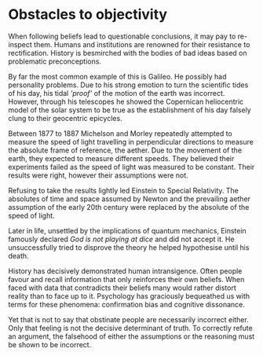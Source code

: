 # Obstacles to objectivity

When following beliefs lead to questionable conclusions, it may pay to
re-inspect them. Humans and institutions are renowned for their resistance to
rectification. History is besmirched with the bodies of bad ideas based on
problematic preconceptions.

By far the most common example of this is Galileo. He possibly had personality
problems. Due to his strong emotion to turn the scientific tides of his day,
his tidal *'proof'* of the motion of the earth was incorrect. However, through
his telescopes he showed the Copernican heliocentric model of the solar system
to be true as the establishment of his day falsely clung to their geocentric
epicycles.

Between 1877 to 1887 Michelson and Morley repeatedly attempted to measure the
speed of light travelling in perpendicular directions to measure the absolute
frame of reference, the aether. Due to the movement of the earth, they expected
to measure different speeds. They believed their experiments failed as the
speed of light was measured to be constant. Their results were right, however
their assumptions were not.

Refusing to take the results lightly led Einstein to Special Relativity. The
absolutes of time and space assumed by Newton and the prevailing aether
assumption of the early 20th century were replaced by the absolute of the speed
of light.

Later in life, unsettled by the implications of quantum mechanics, Einstein
famously declared *God is not playing at dice* and did not accept it. He
unsuccessfully tried to disprove the theory he helped hypothesise until his
death.

History has decisively demonstrated human intransigence. Often people favour and
recall information that only reinforces their own beliefs. When faced with data
that contradicts their beliefs many would rather distort reality than to face
up to it. Psychology has graciously bequeathed us with terms for these
phenomena: confirmation bias and cognitive dissonance.

Yet that is not to say that obstinate people are necessarily incorrect either.
Only that feeling is not the decisive determinant of truth. To correctly refute
an argument, the falsehood of either the assumptions or the reasoning must be
shown to be incorrect.
